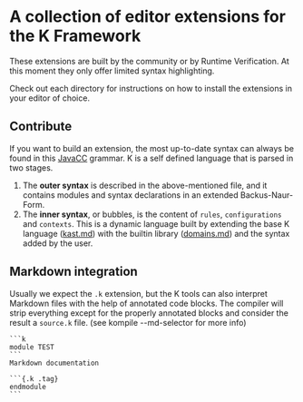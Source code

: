 # A collection of editor extensions for the K Framework

These extensions are built by the community or by
Runtime Verification. At this moment they only offer limited syntax
highlighting.

Check out each directory for instructions on how to
install the extensions in your editor of choice.

## Contribute

If you want to build an extension, the most up-to-date syntax
can always be found in this [JavaCC](https://github.com/runtimeverification/k/blob/master/kernel/src/main/javacc/Outer.jj) grammar.
K is a self defined language that is parsed in two stages.

1. The **outer syntax** is described in the above-mentioned file, and it contains
modules and syntax declarations in an extended Backus-Naur-Form.
2. The **inner syntax**, or bubbles, is the content of `rules`,
`configurations` and `contexts`. This is a dynamic language built by extending
the base K language ([kast.md](https://github.com/runtimeverification/k/blob/master/k-distribution/include/kframework/builtin/kast.md))
with the builtin library ([domains.md](https://github.com/runtimeverification/k/blob/master/k-distribution/include/kframework/builtin/domains.md))
and the syntax added by the user.

## Markdown integration
Usually we expect the `.k` extension, but the K tools can also interpret
Markdown files with the help of annotated code blocks. The compiler will
strip everything except for the properly annotated blocks and consider
the result a `source.k` file. (see kompile --md-selector for more info)

~~~
```k
module TEST
```
Markdown documentation

```{.k .tag}
endmodule
```
~~~
